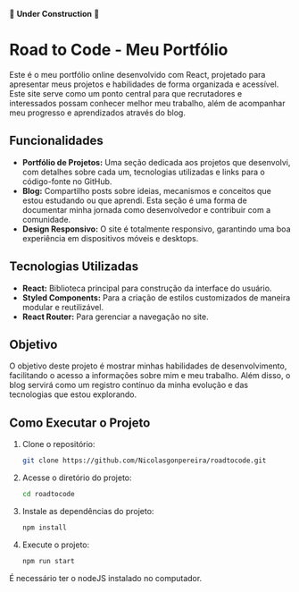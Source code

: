 🚧 **Under Construction** 🚧

# Road to Code - Meu Portfólio

Este é o meu portfólio online desenvolvido com React, projetado para apresentar meus projetos e habilidades de forma organizada e acessível. Este site serve como um ponto central para que recrutadores e interessados possam conhecer melhor meu trabalho, além de acompanhar meu progresso e aprendizados através do blog.

## Funcionalidades

- **Portfólio de Projetos:** Uma seção dedicada aos projetos que desenvolvi, com detalhes sobre cada um, tecnologias utilizadas e links para o código-fonte no GitHub.
- **Blog:** Compartilho posts sobre ideias, mecanismos e conceitos que estou estudando ou que aprendi. Esta seção é uma forma de documentar minha jornada como desenvolvedor e contribuir com a comunidade.
- **Design Responsivo:** O site é totalmente responsivo, garantindo uma boa experiência em dispositivos móveis e desktops.

## Tecnologias Utilizadas

- **React:** Biblioteca principal para construção da interface do usuário.
- **Styled Components:** Para a criação de estilos customizados de maneira modular e reutilizável.
- **React Router:** Para gerenciar a navegação no site.

## Objetivo

O objetivo deste projeto é mostrar minhas habilidades de desenvolvimento, facilitando o acesso a informações sobre mim e meu trabalho. Além disso, o blog servirá como um registro contínuo da minha evolução e das tecnologias que estou explorando.

## Como Executar o Projeto

1. Clone o repositório:

   ```bash
   git clone https://github.com/Nicolasgonpereira/roadtocode.git

2. Acesse o diretório do projeto:

    ```bash
    cd roadtocode

3. Instale as dependências do projeto:

    ```bash
    npm install

4. Execute o projeto:

    ```bash
    npm run start

É necessário ter o nodeJS instalado no computador.
